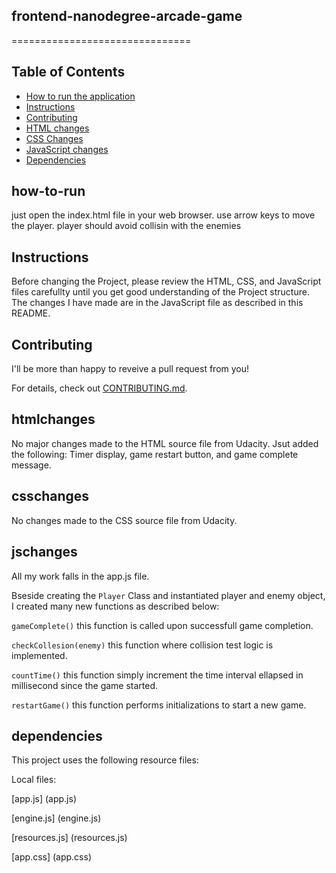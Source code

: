 ## frontend-nanodegree-arcade-game
===============================

## Table of Contents

* [How to run the application](#how-to-run)
* [Instructions](#instructions)
* [Contributing](#contributing)
* [HTML changes](#htmlchanges)
* [CSS Changes](#csschanges)
* [JavaScript changes](#jschanges)
* [Dependencies](#dependencies)

## how-to-run
just open the index.html file in your web browser.
use arrow keys to move the player.
player should avoid collisin with the enemies

## Instructions

Before changing the Project, please review the HTML, CSS, and JavaScript files carefullty until you get good understanding of the Project structure.
The changes I have made are in the JavaScript file as described in this README.

## Contributing

I'll be more than happy to reveive a pull request from you!

For details, check out [CONTRIBUTING.md](CONTRIBUTING.md).

## htmlchanges

No major changes made to the HTML source file from Udacity. Jsut added the following:
Timer display, game restart button, and game complete message.

## csschanges

No changes made to the CSS source file from Udacity.

## jschanges

All my work falls in the app.js file. 

Bseside creating the `Player` Class and instantiated player and enemy object, I created many new functions as described below:

`gameComplete()` this function is called upon successfull game completion.

`checkCollesion(enemy)` this function where collision test logic is implemented.

`countTime()` this function simply increment the time interval ellapsed in millisecond since the game started.

`restartGame()` this function performs initializations to start a new game.


## dependencies

This project uses the following resource files:

Local files:

[app.js] (app.js)

[engine.js] (engine.js)

[resources.js] (resources.js)

[app.css] (app.css)

